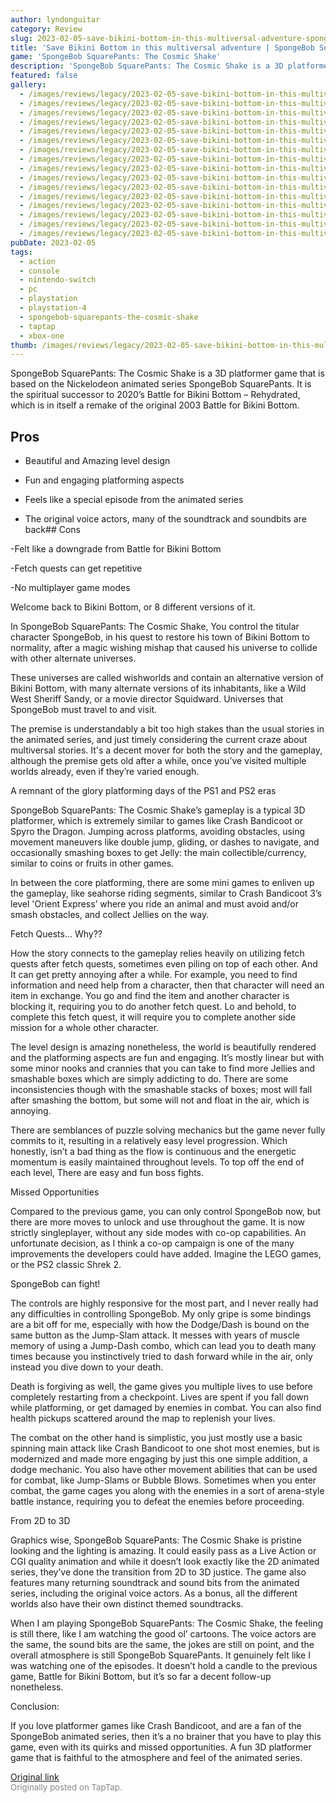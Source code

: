 ```yaml
---
author: lyndonguitar
category: Review
slug: 2023-02-05-save-bikini-bottom-in-this-multiversal-adventure-spongebob-squarepants-the-cosmic-shake
title: 'Save Bikini Bottom in this multiversal adventure | SpongeBob SquarePants: The Cosmic Shake - Review'
game: 'SpongeBob SquarePants: The Cosmic Shake'
description: 'SpongeBob SquarePants: The Cosmic Shake is a 3D platformer game that is based on the Nickelodeon animated series SpongeBob SquarePants. It is the spiritual successor to 2020’s Battle for Bikini Bottom – Rehydrated, which is in itself a remake of the original 2003 Battle for Bikini Bottom.'
featured: false
gallery:
  - /images/reviews/legacy/2023-02-05-save-bikini-bottom-in-this-multiversal-adventure--spongebob-squarepants-the-cosmic-shake--0.avif
  - /images/reviews/legacy/2023-02-05-save-bikini-bottom-in-this-multiversal-adventure--spongebob-squarepants-the-cosmic-shake--1.avif
  - /images/reviews/legacy/2023-02-05-save-bikini-bottom-in-this-multiversal-adventure--spongebob-squarepants-the-cosmic-shake--2.avif
  - /images/reviews/legacy/2023-02-05-save-bikini-bottom-in-this-multiversal-adventure--spongebob-squarepants-the-cosmic-shake--3.avif
  - /images/reviews/legacy/2023-02-05-save-bikini-bottom-in-this-multiversal-adventure--spongebob-squarepants-the-cosmic-shake--4.avif
  - /images/reviews/legacy/2023-02-05-save-bikini-bottom-in-this-multiversal-adventure--spongebob-squarepants-the-cosmic-shake--5.avif
  - /images/reviews/legacy/2023-02-05-save-bikini-bottom-in-this-multiversal-adventure--spongebob-squarepants-the-cosmic-shake--6.avif
  - /images/reviews/legacy/2023-02-05-save-bikini-bottom-in-this-multiversal-adventure--spongebob-squarepants-the-cosmic-shake--7.avif
  - /images/reviews/legacy/2023-02-05-save-bikini-bottom-in-this-multiversal-adventure--spongebob-squarepants-the-cosmic-shake--8.avif
  - /images/reviews/legacy/2023-02-05-save-bikini-bottom-in-this-multiversal-adventure--spongebob-squarepants-the-cosmic-shake--9.avif
  - /images/reviews/legacy/2023-02-05-save-bikini-bottom-in-this-multiversal-adventure--spongebob-squarepants-the-cosmic-shake--10.avif
  - /images/reviews/legacy/2023-02-05-save-bikini-bottom-in-this-multiversal-adventure--spongebob-squarepants-the-cosmic-shake--11.avif
  - /images/reviews/legacy/2023-02-05-save-bikini-bottom-in-this-multiversal-adventure--spongebob-squarepants-the-cosmic-shake--12.avif
  - /images/reviews/legacy/2023-02-05-save-bikini-bottom-in-this-multiversal-adventure--spongebob-squarepants-the-cosmic-shake--13.avif
  - /images/reviews/legacy/2023-02-05-save-bikini-bottom-in-this-multiversal-adventure--spongebob-squarepants-the-cosmic-shake--14.avif
  - /images/reviews/legacy/2023-02-05-save-bikini-bottom-in-this-multiversal-adventure--spongebob-squarepants-the-cosmic-shake--15.avif
pubDate: 2023-02-05
tags:
  - action
  - console
  - nintendo-switch
  - pc
  - playstation
  - playstation-4
  - spongebob-squarepants-the-cosmic-shake
  - taptap
  - xbox-one
thumb: /images/reviews/legacy/2023-02-05-save-bikini-bottom-in-this-multiversal-adventure--spongebob-squarepants-the-cosmic-shake--0.avif
---
```


SpongeBob SquarePants: The Cosmic Shake is a 3D platformer game that is based on the Nickelodeon animated series SpongeBob SquarePants. It is the spiritual successor to 2020’s Battle for Bikini Bottom – Rehydrated, which is in itself a remake of the original 2003 Battle for Bikini Bottom.




## Pros



- Beautiful and Amazing level design


- Fun and engaging platforming aspects


- Feels like a special episode from the animated series


- The original voice actors, many of the soundtrack and soundbits are back## Cons


-Felt like a downgrade from Battle for Bikini Bottom

-Fetch quests can get repetitive

-No multiplayer game modes

Welcome back to Bikini Bottom, or 8 different versions of it.

In SpongeBob SquarePants: The Cosmic Shake, You control the titular character SpongeBob, in his quest to restore his town of Bikini Bottom to normality, after a magic wishing mishap that caused his universe to collide with other alternate universes.

These universes are called wishworlds and contain an alternative version of Bikini Bottom, with many alternate versions of its inhabitants, like a Wild West Sheriff Sandy, or a movie director Squidward. Universes that SpongeBob must travel to and visit.

The premise is understandably a bit too high stakes than the usual stories in the animated series, and just timely considering the current craze about multiversal stories. It's a decent mover for both the story and the gameplay, although the premise gets old after a while, once you’ve visited multiple worlds already, even if they’re varied enough.

A remnant of the glory platforming days of the PS1 and PS2 eras

SpongeBob SquarePants: The Cosmic Shake’s gameplay is a typical 3D platformer, which is extremely similar to games like Crash Bandicoot or Spyro the Dragon. Jumping across platforms, avoiding obstacles, using movement maneuvers like double jump, gliding, or dashes to navigate, and occasionally smashing boxes to get Jelly: the main collectible/currency, similar to coins or fruits in other games.

In between the core platforming, there are some mini games to enliven up the gameplay, like seahorse riding segments, similar to Crash Bandicoot 3’s level 'Orient Express’ where you ride an animal and must avoid and/or smash obstacles, and collect Jellies on the way.

Fetch Quests… Why??

How the story connects to the gameplay relies heavily on utilizing fetch quests after fetch quests, sometimes even piling on top of each other. And It can get pretty annoying after a while. For example, you need to find information and need help from a character, then that character will need an item in exchange. You go and find the item and another character is blocking it, requiring you to do another fetch quest. Lo and behold, to complete this fetch quest, it will require you to complete another side mission for a whole other character.

The level design is amazing nonetheless, the world is beautifully rendered and the platforming aspects are fun and engaging. It’s mostly linear but with some minor nooks and crannies that you can take to find more Jellies and smashable boxes which are simply addicting to do. There are some inconsistencies though with the smashable stacks of boxes; most will fall after smashing the bottom, but some will not and float in the air, which is annoying.

There are semblances of puzzle solving mechanics but the game never fully commits to it, resulting in a relatively easy level progression. Which honestly, isn’t a bad thing as the flow is continuous and the energetic momentum is easily maintained throughout levels. To top off the end of each level, There are easy and fun boss fights.

Missed Opportunities

Compared to the previous game, you can only control SpongeBob now, but there are more moves to unlock and use throughout the game. It is now strictly singleplayer, without any side modes with co-op capabilities. An unfortunate decision, as I think a co-op campaign is one of the many improvements the developers could have added. Imagine the LEGO games, or the PS2 classic Shrek 2.

SpongeBob can fight!

The controls are highly responsive for the most part, and I never really had any difficulties in controlling SpongeBob. My only gripe is some bindings are a bit off for me, especially with how the Dodge/Dash is bound on the same button as the Jump-Slam attack. It messes with years of muscle memory of using a Jump-Dash combo, which can lead you to death many times because you instinctively tried to dash forward while in the air, only instead you dive down to your death.

Death is forgiving as well, the game gives you multiple lives to use before completely restarting from a checkpoint. Lives are spent if you fall down while platforming, or get damaged by enemies in combat. You can also find health pickups scattered around the map to replenish your lives.

The combat on the other hand is simplistic, you just mostly use a basic spinning main attack like Crash Bandicoot to one shot most enemies, but is modernized and made more engaging by just this one simple addition, a dodge mechanic. You also have other movement abilities that can be used for combat, like Jump-Slams or Bubble Blows. Sometimes when you enter combat, the game cages you along with the enemies in a sort of arena-style battle instance, requiring you to defeat the enemies before proceeding.

From 2D to 3D

Graphics wise, SpongeBob SquarePants: The Cosmic Shake is pristine looking and the lighting is amazing. It could easily pass as a Live Action or CGI quality animation and while it doesn’t look exactly like the 2D animated series, they’ve done the transition from 2D to 3D justice. The game also features many returning soundtrack and sound bits from the animated series, including the original voice actors. As a bonus, all the different worlds also have their own distinct themed soundtracks.

When I am playing SpongeBob SquarePants: The Cosmic Shake, the feeling is still there, like I am watching the good ol’ cartoons. The voice actors are the same, the sound bits are the same, the jokes are still on point, and the overall atmosphere is still SpongeBob SquarePants. It genuinely felt like I was watching one of the episodes. It doesn’t hold a candle to the previous game, Battle for Bikini Bottom, but it’s so far a decent follow-up nonetheless.

Conclusion:

If you love platformer games like Crash Bandicoot, and are a fan of the SpongeBob animated series, then it’s a no brainer that you have to play this game, even with its quirks and missed opportunities. A fun 3D platformer game that is faithful to the atmosphere and feel of the animated series.

[Original link](https://www.taptap.io/post/4447465)<br><span style="font-size: 0.95em; color: #888;">Originally posted on TapTap.</span>
